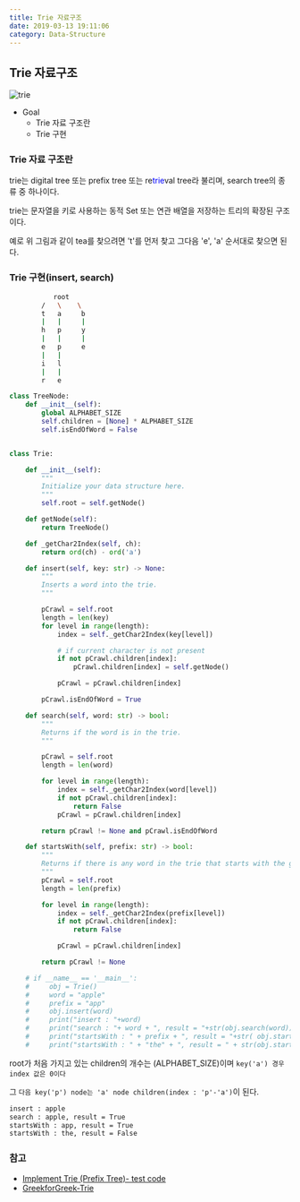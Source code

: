 ```yaml
---
title: Trie 자료구조
date: 2019-03-13 19:11:06
category: Data-Structure
---
```

## Trie 자료구조
![trie](https://upload.wikimedia.org/wikipedia/commons/thumb/b/be/Trie_example.svg/1920px-Trie_example.svg.png)

* Goal
  * Trie 자료 구조란
  * Trie 구현

### Trie 자료 구조란

trie는 digital tree 또는 prefix tree 또는 re<span style="color:blue">trie</span>val tree라 불리며, search tree의 종류 중 하나이다.

trie는 문자열을 키로 사용하는 동적 Set 또는 연관 배열을 저장하는 트리의 확장된 구조이다.

예로 위 그림과 같이 tea를 찾으려면 't'를 먼저 찾고 그다음 'e', 'a' 순서대로 찾으면 된다.

### Trie 구현(insert, search)

```sh
           root
        /   \    \
        t   a     b
        |   |     |
        h   p     y
        |   |     |
        e   p     e
        |   |
        i   l
        |   |
        r   e
```

```python
class TreeNode:
    def __init__(self):
        global ALPHABET_SIZE
        self.children = [None] * ALPHABET_SIZE
        self.isEndOfWord = False


class Trie:

    def __init__(self):
        """
        Initialize your data structure here.
        """
        self.root = self.getNode()

    def getNode(self):
        return TreeNode()

    def _getChar2Index(self, ch):
        return ord(ch) - ord('a')

    def insert(self, key: str) -> None:
        """
        Inserts a word into the trie.
        """

        pCrawl = self.root
        length = len(key)
        for level in range(length):
            index = self._getChar2Index(key[level])

            # if current character is not present
            if not pCrawl.children[index]:
                pCrawl.children[index] = self.getNode()

            pCrawl = pCrawl.children[index]

        pCrawl.isEndOfWord = True

    def search(self, word: str) -> bool:
        """
        Returns if the word is in the trie.
        """

        pCrawl = self.root
        length = len(word)

        for level in range(length):
            index = self._getChar2Index(word[level])
            if not pCrawl.children[index]:
                return False
            pCrawl = pCrawl.children[index]

        return pCrawl != None and pCrawl.isEndOfWord

    def startsWith(self, prefix: str) -> bool:
        """
        Returns if there is any word in the trie that starts with the given prefix.
        """
        pCrawl = self.root
        length = len(prefix)

        for level in range(length):
            index = self._getChar2Index(prefix[level])
            if not pCrawl.children[index]:
                return False

            pCrawl = pCrawl.children[index]

        return pCrawl != None

    # if __name__ == '__main__':
    #     obj = Trie()
    #     word = "apple"
    #     prefix = "app"
    #     obj.insert(word)
    #     print("insert : "+word)
    #     print("search : "+ word + ", result = "+str(obj.search(word)))
    #     print("startsWith : " + prefix + ", result = "+str( obj.startsWith(prefix)))
    #     print("startsWith : " + "the" + ", result = " + str(obj.startsWith("the")))
```

root가 처음 가지고 있는 children의 개수는 (ALPHABET_SIZE)이며 `key('a') 경우 index 값은 0이다`

그 `다음 key('p') node는 'a' node children(index : 'p'-'a')`이 된다.

```sh
insert : apple
search : apple, result = True
startsWith : app, result = True
startsWith : the, result = False
```

### 참고

* [Implement Trie (Prefix Tree)- test code](https://leetcode.com/problems/implement-trie-prefix-tree/)
* [GreekforGreek-Trie](https://www.geeksforgeeks.org/trie-insert-and-search/)

